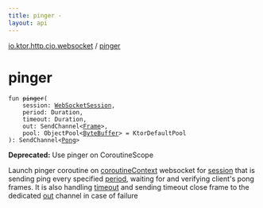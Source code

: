 ```yaml
---
title: pinger - 
layout: api
---
```


<div class='api-docs-breadcrumbs'><a href="index.html">io.ktor.http.cio.websocket</a> / <a href="./pinger.html">pinger</a></div>

# pinger

<div class="signature"><code><span class="keyword">fun </span><s><span class="identifier">pinger</span></s><span class="symbol">(</span><br/>&nbsp;&nbsp;&nbsp;&nbsp;<span class="parameterName" id="io.ktor.http.cio.websocket$pinger(io.ktor.http.cio.websocket.WebSocketSession, java.time.Duration, java.time.Duration, kotlinx.coroutines.channels.SendChannel((io.ktor.http.cio.websocket.Frame)), kotlinx.io.pool.ObjectPool((java.nio.ByteBuffer)))/session">session</span><span class="symbol">:</span>&nbsp;<a href="-web-socket-session/index.html"><span class="identifier">WebSocketSession</span></a><span class="symbol">, </span><br/>&nbsp;&nbsp;&nbsp;&nbsp;<span class="parameterName" id="io.ktor.http.cio.websocket$pinger(io.ktor.http.cio.websocket.WebSocketSession, java.time.Duration, java.time.Duration, kotlinx.coroutines.channels.SendChannel((io.ktor.http.cio.websocket.Frame)), kotlinx.io.pool.ObjectPool((java.nio.ByteBuffer)))/period">period</span><span class="symbol">:</span>&nbsp;<span class="identifier">Duration</span><span class="symbol">, </span><br/>&nbsp;&nbsp;&nbsp;&nbsp;<span class="parameterName" id="io.ktor.http.cio.websocket$pinger(io.ktor.http.cio.websocket.WebSocketSession, java.time.Duration, java.time.Duration, kotlinx.coroutines.channels.SendChannel((io.ktor.http.cio.websocket.Frame)), kotlinx.io.pool.ObjectPool((java.nio.ByteBuffer)))/timeout">timeout</span><span class="symbol">:</span>&nbsp;<span class="identifier">Duration</span><span class="symbol">, </span><br/>&nbsp;&nbsp;&nbsp;&nbsp;<span class="parameterName" id="io.ktor.http.cio.websocket$pinger(io.ktor.http.cio.websocket.WebSocketSession, java.time.Duration, java.time.Duration, kotlinx.coroutines.channels.SendChannel((io.ktor.http.cio.websocket.Frame)), kotlinx.io.pool.ObjectPool((java.nio.ByteBuffer)))/out">out</span><span class="symbol">:</span>&nbsp;<span class="identifier">SendChannel</span><span class="symbol">&lt;</span><a href="-frame/index.html"><span class="identifier">Frame</span></a><span class="symbol">&gt;</span><span class="symbol">, </span><br/>&nbsp;&nbsp;&nbsp;&nbsp;<span class="parameterName" id="io.ktor.http.cio.websocket$pinger(io.ktor.http.cio.websocket.WebSocketSession, java.time.Duration, java.time.Duration, kotlinx.coroutines.channels.SendChannel((io.ktor.http.cio.websocket.Frame)), kotlinx.io.pool.ObjectPool((java.nio.ByteBuffer)))/pool">pool</span><span class="symbol">:</span>&nbsp;<span class="identifier">ObjectPool</span><span class="symbol">&lt;</span><a href="http://docs.oracle.com/javase/6/docs/api/java/nio/ByteBuffer.html"><span class="identifier">ByteBuffer</span></a><span class="symbol">&gt;</span>&nbsp;<span class="symbol">=</span>&nbsp;KtorDefaultPool<br/><span class="symbol">)</span><span class="symbol">: </span><span class="identifier">SendChannel</span><span class="symbol">&lt;</span><a href="-frame/-pong/index.html"><span class="identifier">Pong</span></a><span class="symbol">&gt;</span></code></div>

**Deprecated:** Use pinger on CoroutineScope

Launch pinger coroutine on <a href="https://kotlinlang.org/api/latest/jvm/stdlib/kotlin.coroutines/coroutine-context.html">coroutineContext</a> websocket for <a href="pinger.html#io.ktor.http.cio.websocket$pinger(io.ktor.http.cio.websocket.WebSocketSession, java.time.Duration, java.time.Duration, kotlinx.coroutines.channels.SendChannel((io.ktor.http.cio.websocket.Frame)), kotlinx.io.pool.ObjectPool((java.nio.ByteBuffer)))/session">session</a> that is sending ping every specified <a href="pinger.html#io.ktor.http.cio.websocket$pinger(io.ktor.http.cio.websocket.WebSocketSession, java.time.Duration, java.time.Duration, kotlinx.coroutines.channels.SendChannel((io.ktor.http.cio.websocket.Frame)), kotlinx.io.pool.ObjectPool((java.nio.ByteBuffer)))/period">period</a>,
waiting for and verifying client's pong frames. It is also handling <a href="pinger.html#io.ktor.http.cio.websocket$pinger(io.ktor.http.cio.websocket.WebSocketSession, java.time.Duration, java.time.Duration, kotlinx.coroutines.channels.SendChannel((io.ktor.http.cio.websocket.Frame)), kotlinx.io.pool.ObjectPool((java.nio.ByteBuffer)))/timeout">timeout</a> and sending timeout close frame
to the dedicated <a href="pinger.html#io.ktor.http.cio.websocket$pinger(io.ktor.http.cio.websocket.WebSocketSession, java.time.Duration, java.time.Duration, kotlinx.coroutines.channels.SendChannel((io.ktor.http.cio.websocket.Frame)), kotlinx.io.pool.ObjectPool((java.nio.ByteBuffer)))/out">out</a> channel in case of failure

